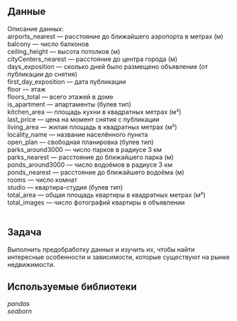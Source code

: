 ## Данные

Описание данных:<br>
airports_nearest — расстояние до ближайшего аэропорта в метрах (м) <br>
balcony — число балконов<br>
ceiling_height — высота потолков (м)<br>
cityCenters_nearest — расстояние до центра города (м)<br>
days_exposition — сколько дней было размещено объявление (от публикации до снятия)<br>
first_day_exposition — дата публикации<br>
floor — этаж<br>
floors_total — всего этажей в доме<br>
is_apartment — апартаменты (булев тип)<br>
kitchen_area — площадь кухни в квадратных метрах (м²)<br>
last_price — цена на момент снятия с публикации<br>
living_area — жилая площадь в квадратных метрах (м²)<br>
locality_name — название населённого пункта<br>
open_plan — свободная планировка (булев тип)<br>
parks_around3000 — число парков в радиусе 3 км<br>
parks_nearest — расстояние до ближайшего парка (м)<br>
ponds_around3000 — число водоёмов в радиусе 3 км<br>
ponds_nearest — расстояние до ближайшего водоёма (м)<br>
rooms — число комнат<br>
studio — квартира-студия (булев тип)<br>
total_area — общая площадь квартиры в квадратных метрах (м²)<br>
total_images — число фотографий квартиры в объявлении<br>
<br>
## Задача

Выполнить предобработку данных и изучить их, чтобы найти интересные особенности и зависимости, которые существуют на рынке недвижимости. 

## Используемые библиотеки
*pandas* <br>
*seaborn*